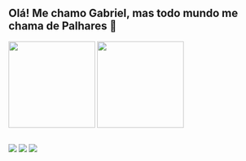 ## Olá! Me chamo Gabriel, mas todo mundo me chama de **Palhares** 👋

<div>
  <a src="https://github.com/gabrielplhrs">
  <img height="170em" src="https://github-readme-stats.vercel.app/api?username=gabrielplhrs&show_icons=true&theme=radical"/>
  <img height="170em" src="https://github-readme-stats.vercel.app/api/top-langs/?username=gabrielplhrs&layout=compact&langs_count=16&theme=radical"/>
  </a>
</div>
  
##
  
<a href="https://www.linkedin.com/in/gabriel-pizzani-palhares" /><img src="https://img.shields.io/badge/LinkedIn-0077B5?style=for-the-badge&logo=linkedin&logoColor=white" /></a>
<a href="https://twitter.com/gabrielplhrs"/><img src="https://img.shields.io/badge/Twitter-1DA1F2?style=for-the-badge&logo=twitter&logoColor=white"/></a>
<a href="https://www.instagram.com/gabrielplhrs/"/><img src="https://img.shields.io/badge/Instagram-E4405F?style=for-the-badge&logo=instagram&logoColor=white"/></a>
